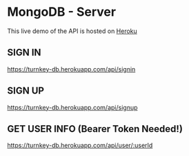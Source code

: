 # MongoDB - Server

This live demo of the API is hosted on [Heroku](https://turnkey-db.herokuapp.com/)

## SIGN IN

https://turnkey-db.herokuapp.com/api/signin

## SIGN UP

https://turnkey-db.herokuapp.com/api/signup

## GET USER INFO (Bearer Token Needed!)

https://turnkey-db.herokuapp.com/api/user/:userId
